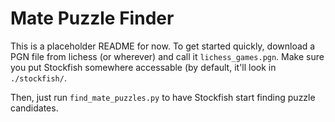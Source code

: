 # Mate Puzzle Finder

This is a placeholder README for now. To get started quickly, download a PGN file from lichess (or wherever) and call it `lichess_games.pgn`. Make sure you put Stockfish somewhere accessable (by default, it'll look in `./stockfish/`.

Then, just run `find_mate_puzzles.py` to have Stockfish start finding puzzle candidates.
